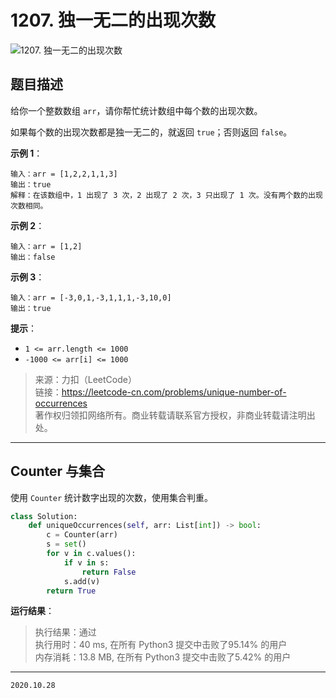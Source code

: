 # 1207. 独一无二的出现次数

![1207. 独一无二的出现次数](https://cdn.jsdelivr.net/gh/jpch89/PicBed/img/202010280806%201207.%20%E7%8B%AC%E4%B8%80%E6%97%A0%E4%BA%8C%E7%9A%84%E5%87%BA%E7%8E%B0%E6%AC%A1%E6%95%B0%2000.png)

## 题目描述

给你一个整数数组 `arr`，请你帮忙统计数组中每个数的出现次数。

如果每个数的出现次数都是独一无二的，就返回 `true`；否则返回 `false`。

**示例 1**：

```text
输入：arr = [1,2,2,1,1,3]
输出：true
解释：在该数组中，1 出现了 3 次，2 出现了 2 次，3 只出现了 1 次。没有两个数的出现次数相同。
```

**示例 2**：

```text
输入：arr = [1,2]
输出：false
```

**示例 3**：

```text
输入：arr = [-3,0,1,-3,1,1,1,-3,10,0]
输出：true
```

**提示**：

- `1 <= arr.length <= 1000`
- `-1000 <= arr[i] <= 1000`

> 来源：力扣（LeetCode）  
> 链接：<https://leetcode-cn.com/problems/unique-number-of-occurrences>  
> 著作权归领扣网络所有。商业转载请联系官方授权，非商业转载请注明出处。

---

## Counter 与集合

使用 `Counter` 统计数字出现的次数，使用集合判重。

```python
class Solution:
    def uniqueOccurrences(self, arr: List[int]) -> bool:
        c = Counter(arr)
        s = set()
        for v in c.values():
            if v in s:
                return False
            s.add(v)
        return True
```

**运行结果**：

> 执行结果：通过  
> 执行用时：40 ms, 在所有 Python3 提交中击败了95.14% 的用户  
> 内存消耗：13.8 MB, 在所有 Python3 提交中击败了5.42% 的用户

---

`2020.10.28`
